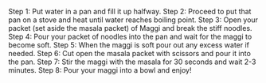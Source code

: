 Step 1: Put water in a pan and fill it up halfway.
Step 2: Proceed to put that pan on a stove and heat until water reaches boiling point.
Step 3: Open your packet (set aside the masala packet) of Maggi and break the stiff noodles.
Step 4: Pour your packet of noodles into the pan and wait for the maggi to become soft.
Step 5: When the maggi is soft pour out any excess water if needed.
Step 6: Cut open the masala packet with scissors and pour it into the pan.
Step 7: Stir the maggi with the masala for 30 seconds and wait 2-3 minutes.
Step 8: Pour your maggi into a bowl and enjoy!